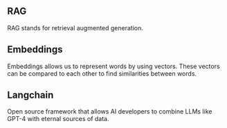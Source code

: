 ## RAG

RAG stands for retrieval augmented generation.

## Embeddings

Embeddings allows us to represent words by using vectors. These vectors can be compared to each other to find similarities between words.

## Langchain

Open source framework that allows AI developers to combine LLMs like GPT-4 with eternal sources of data.
